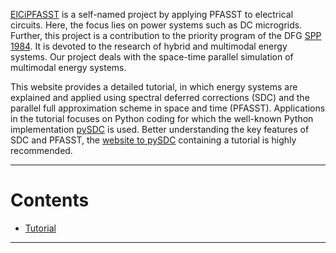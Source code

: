 [ElCiPFASST](https://github.com/lisawim/pyElCiPFASST) is a self-named project by applying PFASST to electrical circuits. Here, the focus lies on power systems such as DC microgrids. Further, this project is a contribution to the priority program of the DFG [SPP 1984](https://www.spp1984.de/). It is devoted to the research of hybrid and multimodal energy systems. Our project deals with the space-time parallel simulation of multimodal energy systems.

This website provides a detailed tutorial, in which energy systems are explained and applied using spectral deferred corrections (SDC) and the parallel full approximation scheme in space and time (PFASST). Applications in the tutorial focuses on Python coding for which the well-known Python implementation [pySDC](https://github.com/Parallel-in-Time/pySDC) is used. Better understanding the key features of SDC and PFASST, the [website to pySDC](https://parallel-in-time.org/pySDC/) containing a tutorial is highly recommended.

---
# Contents 
- [Tutorial](tutorial.md)

---

